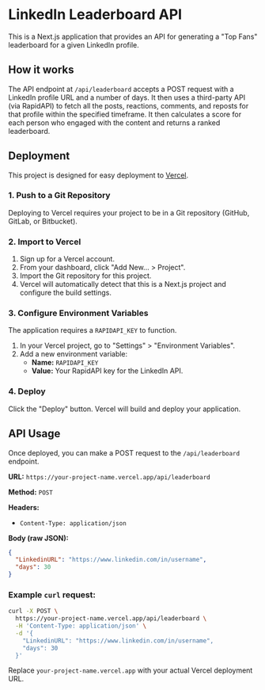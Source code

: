 # LinkedIn Leaderboard API

This is a Next.js application that provides an API for generating a "Top Fans" leaderboard for a given LinkedIn profile.

## How it works

The API endpoint at `/api/leaderboard` accepts a POST request with a LinkedIn profile URL and a number of days. It then uses a third-party API (via RapidAPI) to fetch all the posts, reactions, comments, and reposts for that profile within the specified timeframe. It then calculates a score for each person who engaged with the content and returns a ranked leaderboard.

## Deployment

This project is designed for easy deployment to [Vercel](https://vercel.com/).

### 1. Push to a Git Repository

Deploying to Vercel requires your project to be in a Git repository (GitHub, GitLab, or Bitbucket).

### 2. Import to Vercel

1.  Sign up for a Vercel account.
2.  From your dashboard, click "Add New... > Project".
3.  Import the Git repository for this project.
4.  Vercel will automatically detect that this is a Next.js project and configure the build settings.

### 3. Configure Environment Variables

The application requires a `RAPIDAPI_KEY` to function.

1.  In your Vercel project, go to "Settings" > "Environment Variables".
2.  Add a new environment variable:
    *   **Name:** `RAPIDAPI_KEY`
    *   **Value:** Your RapidAPI key for the LinkedIn API.

### 4. Deploy

Click the "Deploy" button. Vercel will build and deploy your application.

## API Usage

Once deployed, you can make a POST request to the `/api/leaderboard` endpoint.

**URL:** `https://your-project-name.vercel.app/api/leaderboard`

**Method:** `POST`

**Headers:**

*   `Content-Type: application/json`

**Body (raw JSON):**

```json
{
  "LinkedinURL": "https://www.linkedin.com/in/username",
  "days": 30
}
```

### Example `curl` request:

```bash
curl -X POST \
  https://your-project-name.vercel.app/api/leaderboard \
  -H 'Content-Type: application/json' \
  -d '{
    "LinkedinURL": "https://www.linkedin.com/in/username",
    "days": 30
  }'
```

Replace `your-project-name.vercel.app` with your actual Vercel deployment URL. 